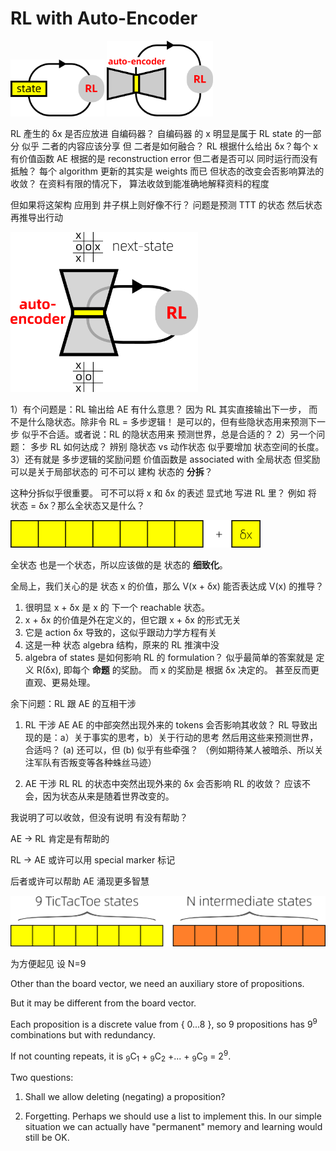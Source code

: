 # RL with Auto-Encoder

<img src="minimal-RL.png" width="150"/>

<img src="RL-with-autoencoder.png" width="170"/>

RL 產生的 δx 是否应放进 自编码器？
自编码器 的 x 明显是属于 RL state 的一部分
似乎 二者的内容应该分享
但 二者是如何融合？
RL 根据什么给出 δx？每个 x 有价值函数
AE 根据的是 reconstruction error
但二者是否可以 同时运行而没有抵触？
每个 algorithm 更新的其实是 weights 而已
但状态的改变会否影响算法的收敛？
在资料有限的情况下，
算法收敛到能准确地解释资料的程度

但如果将这架构 应用到 井子棋上则好像不行？
问题是预测 TTT 的状态
然后状态 再推导出行动

<img src="RL-with-autoencoder-TTT.png" width="300"/>

1）有个问题是：RL 输出给 AE 有什么意思？
因为 RL 其实直接输出下一步，
而不是什么隐状态。除非令 RL = 多步逻辑！
是可以的，但有些隐状态用来预测下一步
似乎不合适。或者说：RL 的隐状态用来
预测世界，总是合适的？
2）另一个问题： 多步 RL 如何达成？
辨别 隐状态 vs 动作状态
似乎要增加 状态空间的长度。
3）还有就是 多步逻辑的奖励问题
价值函数是 associated with 全局状态
但奖励可以是关于局部状态的
可不可以 建构 状态的 **分拆**？

这种分拆似乎很重要。
可不可以将 x 和 δx 的表述 显式地 写进 RL 里？
例如 将 状态 = δx？那么全状态又是什么？

<img src="state-with-delta.png" width="400"/>

全状态 也是一个状态，所以应该做的是 状态的 **细致化**。

全局上，我们关心的是 状态 x 的价值，那么 V(x + δx) 能否表达成 V(x) 的推导？

1. 很明显 x + δx 是 x 的 下一个 reachable 状态。 
2. x + δx 的价值是外在定义的，但它跟 x + δx 的形式无关
3. 它是 action δx 导致的，这似乎跟动力学方程有关
4. 这是一种 状态 algebra 结构，原来的 RL 推演中没
5. algebra of states 是如何影响 RL 的 formulation？
似乎最简单的答案就是 定义 R(δx), 即每个 **命题** 的奖励。
而 x 的奖励是 根据 δx 决定的。 甚至反而更直观、更易处理。

余下问题：RL 跟 AE 的互相干涉

1. RL 干涉 AE
AE 的中部突然出现外来的 tokens 会否影响其收敛？
RL 导致出现的是：a）关于事实的思考，b）关于行动的思考
然后用这些来预测世界，合适吗？ (a) 还可以，但 (b) 似乎有些牵强？
（例如期待某人被暗杀、所以关注军队有否叛变等各种蛛丝马迹）

2. AE 干涉 RL
RL 的状态中突然出现外来的 δx 会否影响 RL 的收敛？
应该不会，因为状态从来是随着世界改变的。

我说明了可以收敛，但没有说明 有没有帮助？

AE → RL 肯定是有帮助的

RL → AE 或许可以用 special marker 标记

后者或许可以帮助 AE 涌现更多智慧

<img src="state-with-intermediates.png" width="600"/>

为方便起见 设 N=9

Other than the board vector, we need an auxiliary store of propositions.

But it may be different from the board vector.

Each proposition is a discrete value from { 0...8 },
so 9 propositions has 9<sup>9</sup> combinations but with redundancy.

If not counting repeats, it is <sub>9</sub>C<sub>1</sub> + <sub>9</sub>C<sub>2</sub> +... + <sub>9</sub>C<sub>9</sub> = 2<sup>9</sup>.

Two questions:

1. Shall we allow deleting (negating) a proposition?

2. Forgetting.  Perhaps we should use a list to implement this.
In our simple situation we can actually have "permanent" memory and
learning would still be OK.
